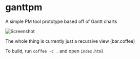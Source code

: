 ganttpm
=======

A simple PM tool prototype based off of Gantt charts


![Screenshot](https://raw.github.com/gitpullgravity/ganttpm/master/screenshot.png)


The whole thing is currently just a recursive view (bar.coffee)

To build, run `coffee -c .` and open `index.html`
